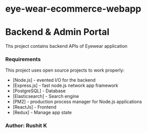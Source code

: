 # eye-wear-ecommerce-webapp

# Backend & Admin Portal
Ths project contains backend APIs of Eyewear application

### Requirements
This project uses open source projects to work properly:

- [Node.js] - evented I/O for the backend
- [Express.js] - fast node.js network app framework
- [PostgreSQL] - Database
- [Elasticsearch] - Search engine
- [PM2] - production process manager for Node.js applications
- [ReactJs] - Frontend
- [Redux] - Manage app state


### Author: Rushit K
